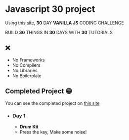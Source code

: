 # Javascript 30 project

Using [this site](https://javascript30.com/), **30** DAY **VANILLA JS** CODING CHALLENGE

BUILD **30** THINGS IN **30** DAYS WITH **30** TUTORIALS

## ❌
- No Frameworks 
- No Compilers
- No Libraries
- No Boilerplate

## Completed Project 😁
You can see the completed project on [this site](https://2ssue.github.io/javascript-30/)
- ### <a href="./01 - JavaScript Drum Kit/index-START.html">Day 1</a>
  - **Drum Kit**
  - Press the key, Make some noise!